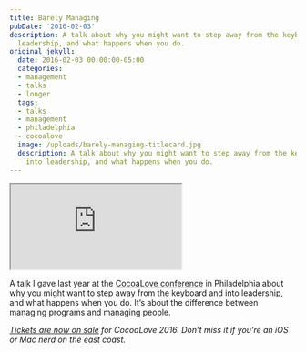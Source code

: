 ```yaml
---
title: Barely Managing
pubDate: '2016-02-03'
description: A talk about why you might want to step away from the keyboard and into
  leadership, and what happens when you do.
original_jekyll:
  date: 2016-02-03 00:00:00-05:00
  categories:
  - management
  - talks
  - longer
  tags:
  - talks
  - management
  - philadelphia
  - cocoalove
  image: /uploads/barely-managing-titlecard.jpg
  description: A talk about why you might want to step away from the keyboard and
    into leadership, and what happens when you do.
---
```


<p><div class='video-wrapper'><iframe loading="lazy" title="Barely Managing" src='https://player.vimeo.com/video/153709318?title=0&byline=0&portrait=0' webkitAllowFullScreen mozallowfullscreen allowFullScreen></iframe></div></p>


A talk I gave last year at the [CocoaLove conference](http://cocoalove.org) in Philadelphia about why you might want to step away from the keyboard and into leadership, and what happens when you do. It’s about the difference between managing programs and managing people.

*[Tickets are now on sale](https://ti.to/cocoalove/2016) for CocoaLove 2016. Don’t miss it if you’re an iOS or Mac nerd on the east coast.*

